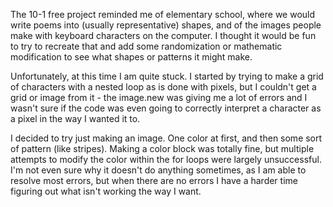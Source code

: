 The 10-1 free project reminded me of elementary school, where we would write poems into (usually representative) shapes, and of the images people make with keyboard characters on the computer. I thought it would be fun to try to recreate that and add some randomization or mathematic modification to see what shapes or patterns it might make.

Unfortunately, at this time I am quite stuck. I started by trying to make a grid of characters with a nested loop as is done with pixels, but I couldn't get a grid or image from it - the image.new was giving me a lot of errors and I wasn't sure if the code was even going to correctly interpret a character as a pixel in the way I wanted it to.

I decided to try just making an image. One color at first, and then some sort of pattern (like stripes). Making a color block was totally fine, but multiple attempts to modify the color within the for loops were largely unsuccessful. I'm not even sure why it doesn't do anything sometimes, as I am able to resolve most errors, but when there are no errors I have a harder time figuring out what isn't working the way I want. 